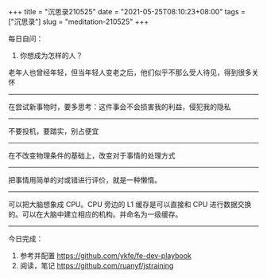 +++
title = "沉思录210525"
date = "2021-05-25T08:10:23+08:00"
tags = ["沉思录"]
slug = "meditation-210525"
+++

每日自问：

1. 你想成为怎样的人？

老年人也曾经年轻，但当年轻人变老之后，他们似乎不那么受人待见，得到很多关怀

---

在尝试新事物时，要多思考：这件事会不会损害我的利益，侵犯我的隐私

---

不要投机，要踏实，别占便宜

---

在不改变物理条件的基础上，改变对于事情的处理方式

---

把事情用简单的对或错进行评价，就是一种懒惰。

---

可以把大脑想象成 CPU。CPU 旁边的 L1 缓存是可以直接和 CPU 进行数据交换的。可以在大脑中建立相应的机构。并命名为一级缓存。

---

今日完成：

1. 参考并配置 <https://github.com/ykfe/fe-dev-playbook>
2. 阅读，笔记 <https://github.com/ruanyf/jstraining>
